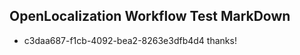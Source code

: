 ## OpenLocalization Workflow Test MarkDown
* c3daa687-f1cb-4092-bea2-8263e3dfb4d4 
thanks!<!--HONumber=Mar16_HO4-->
